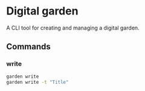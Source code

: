 # Digital garden

A CLI tool for creating and managing a digital garden.

## Commands


### write

```bash
garden write
garden write -t "Title"
```

